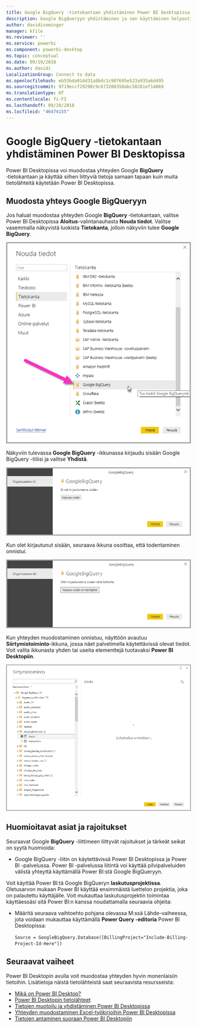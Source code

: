 ```yaml
---
title: Google BigQuery -tietokantaan yhdistäminen Power BI Desktopissa
description: Google BigQueryyn yhdistäminen ja sen käyttäminen helposti Power BI Desktopissa
author: davidiseminger
manager: kfile
ms.reviewer: ''
ms.service: powerbi
ms.component: powerbi-desktop
ms.topic: conceptual
ms.date: 09/19/2018
ms.author: davidi
LocalizationGroup: Connect to data
ms.openlocfilehash: eb55bda914d31a8bdc1c90f695e523a935a6d495
ms.sourcegitcommit: 9719eccf29298c9c673200350abc58281ef14869
ms.translationtype: HT
ms.contentlocale: fi-FI
ms.lasthandoff: 09/20/2018
ms.locfileid: "46474155"
---
```

# <a name="connect-to-a-google-bigquery-database-in-power-bi-desktop"></a>Google BigQuery -tietokantaan yhdistäminen Power BI Desktopissa
Power BI Desktopissa voi muodostaa yhteyden Google **BigQuery** ‑tietokantaan ja käyttää siihen liittyviä tietoja samaan tapaan kuin muita tietolähteitä käytetään Power BI Desktopissa.

## <a name="connect-to-google-bigquery"></a>Muodosta yhteys Google BigQueryyn
Jos haluat muodostaa yhteyden Google **BigQuery** ‑tietokantaan, valitse Power BI Desktopissa **Aloitus**-valintanauhasta **Nouda tiedot**. Valitse vasemmalla näkyvistä luokista **Tietokanta**, jolloin näkyviin tulee **Google BigQuery**.

![Google BigQueryn Hae tiedot -valintaikkuna](media/desktop-connect-bigquery/connect_bigquery_01.png)

Näkyviin tulevassa **Google BigQuery** -ikkunassa kirjaudu sisään Google BigQuery -tiliisi ja valitse **Yhdistä**.

![Kirjaudu sisään Google BigQueryyn](media/desktop-connect-bigquery/connect_bigquery_02.png)

Kun olet kirjautunut sisään, seuraava ikkuna osoittaa, että todentaminen onnistui. 

![Kirjautunut sisään Googleen](media/desktop-connect-bigquery/connect_bigquery_02b.png)

Kun yhteyden muodostaminen onnistuu, näyttöön avautuu **Siirtymistoiminto**-ikkuna, jossa näet palvelimella käytettävissä olevat tiedot. Voit valita ikkunasta yhden tai useita elementtejä tuotavaksi **Power BI Desktopiin**.

![Tiedot Google BigQuerystä](media/desktop-connect-bigquery/connect_bigquery_03.png)

## <a name="considerations-and-limitations"></a>Huomioitavat asiat ja rajoitukset
Seuraavat Google **BigQuery** -liittimeen liittyvät rajoitukset ja tärkeät seikat on syytä huomioida:

* Google BigQuery -liitin on käytettävissä Power BI Desktopissa ja Power BI -palvelussa. Power BI -palvelussa liitintä voi käyttää pilvipalveluiden välistä yhteyttä käyttämällä Power BI:stä Google BigQueryyn.

Voit käyttää Power BI:tä Google BigQueryn **laskutusprojektissa**. Oletusarvon mukaan Power BI käyttää ensimmäistä luettelon projektia, joka on palautettu käyttäjälle. Voit mukauttaa laskutusprojektin toimintaa käyttäessäsi sitä Power BI:n kanssa noudattamalla seuraavia ohjeita:

 * Määritä seuraava vaihtoehto pohjana olevassa M:ssä Lähde-vaiheessa, jota voidaan mukauttaa käyttämällä **Power Query -editoria** Power BI Desktopissa:

    ```Source = GoogleBigQuery.Database([BillingProject="Include-Billing-Project-Id-Here"])```

## <a name="next-steps"></a>Seuraavat vaiheet
Power BI Desktopin avulla voit muodostaa yhteyden hyvin monenlaisiin tietoihin. Lisätietoja näistä tietolähteistä saat seuraavista resursseista:

* [Mikä on Power BI Desktop?](desktop-what-is-desktop.md)
* [Power BI Desktopin tietolähteet](desktop-data-sources.md)
* [Tietojen muotoilu ja yhdistäminen Power BI Desktopissa](desktop-shape-and-combine-data.md)
* [Yhteyden muodostaminen Excel-työkirjoihin Power BI Desktopissa](desktop-connect-excel.md)   
* [Tietojen antaminen suoraan Power BI Desktopiin](desktop-enter-data-directly-into-desktop.md)   

